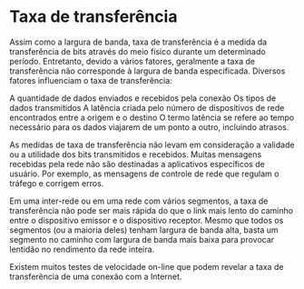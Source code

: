 # Taxa de transferência
Assim como a largura de banda, taxa de transferência é a medida da transferência de bits através do meio físico durante um determinado período. Entretanto, devido a vários fatores, geralmente a taxa de transferência não corresponde à largura de banda especificada. Diversos fatores influenciam o taxa de transferência:

A quantidade de dados enviados e recebidos pela conexão
Os tipos de dados transmitidos
A latência criada pelo número de dispositivos de rede encontrados entre a origem e o destino
O termo latência se refere ao tempo necessário para os dados viajarem de um ponto a outro, incluindo atrasos.

As medidas de taxa de transferência não levam em consideração a validade ou a utilidade dos bits transmitidos e recebidos. Muitas mensagens recebidas pela rede não são destinadas a aplicativos específicos de usuário. Por exemplo, as mensagens de controle de rede que regulam o tráfego e corrigem erros.

Em uma inter-rede ou em uma rede com vários segmentos, a taxa de transferência não pode ser mais rápida do que o link mais lento do caminho entre o dispositivo emissor e o dispositivo receptor. Mesmo que todos os segmentos (ou a maioria deles) tenham largura de banda alta, basta um segmento no caminho com largura de banda mais baixa para provocar lentidão no rendimento da rede inteira.

Existem muitos testes de velocidade on-line que podem revelar a taxa de transferência de uma conexão com a Internet.
